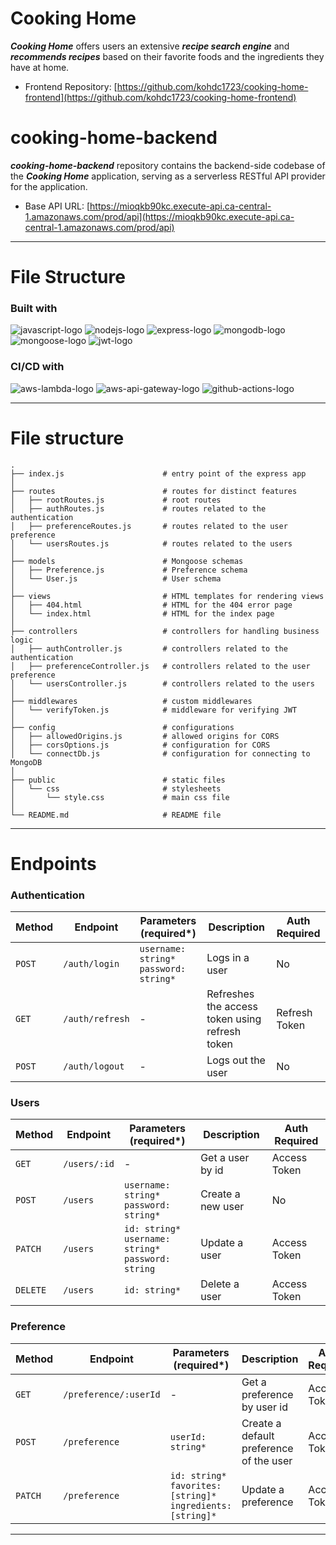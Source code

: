 # Cooking Home
***Cooking Home*** offers users an extensive ***recipe search engine*** and ***recommends recipes*** based on their favorite foods and the ingredients they have at home.
- Frontend Repository: [https://github.com/kohdc1723/cooking-home-frontend](https://github.com/kohdc1723/cooking-home-frontend)

# cooking-home-backend
***cooking-home-backend*** repository contains the backend-side codebase of the ***Cooking Home*** application, serving as a serverless RESTful API provider for the application.
- Base API URL: [https://mioqkb90kc.execute-api.ca-central-1.amazonaws.com/prod/api](https://mioqkb90kc.execute-api.ca-central-1.amazonaws.com/prod/api)

---

# File Structure
### Built with
![javascript-logo]
![nodejs-logo]
![express-logo]
![mongodb-logo]
![mongoose-logo]
![jwt-logo]

### CI/CD with
![aws-lambda-logo]
![aws-api-gateway-logo]
![github-actions-logo]

---

# File structure
    .
    ├── index.js                      # entry point of the express app
    │
    ├── routes                        # routes for distinct features
    │   ├── rootRoutes.js             # root routes
    │   ├── authRoutes.js             # routes related to the authentication
    │   ├── preferenceRoutes.js       # routes related to the user preference
    │   └── usersRoutes.js            # routes related to the users
    │
    ├── models                        # Mongoose schemas
    │   ├── Preference.js             # Preference schema
    │   └── User.js                   # User schema
    │
    ├── views                         # HTML templates for rendering views
    │   ├── 404.html                  # HTML for the 404 error page
    │   └── index.html                # HTML for the index page
    │
    ├── controllers                   # controllers for handling business logic
    │   ├── authController.js         # controllers related to the authentication
    │   ├── preferenceController.js   # controllers related to the user preference
    │   └── usersController.js        # controllers related to the users
    │
    ├── middlewares                   # custom middlewares
    │   └── verifyToken.js            # middleware for verifying JWT
    │
    ├── config                        # configurations
    │   ├── allowedOrigins.js         # allowed origins for CORS
    │   ├── corsOptions.js            # configuration for CORS
    │   └── connectDb.js              # configuration for connecting to MongoDB
    │
    ├── public                        # static files
    │   └── css                       # stylesheets
    │       └── style.css             # main css file
    │
    └── README.md                     # README file

---

# Endpoints
### Authentication
| Method   | Endpoint        | Parameters (required*)                     | Description                                    | Auth Required |
|----------|-----------------|--------------------------------------------|------------------------------------------------|---------------|
| `POST`   | `/auth/login`   | `username: string*`<br>`password: string*` | Logs in a user                                 | No            |
| `GET`    | `/auth/refresh` | -                                          | Refreshes the access token using refresh token | Refresh Token |
| `POST`   | `/auth/logout`  | -                                          | Logs out the user                              | No            |

### Users
| Method   | Endpoint     | Parameters (required*)                                     | Description                                    | Auth Required |
|----------|--------------|------------------------------------------------------------|------------------------------------------------|---------------|
| `GET`    | `/users/:id` | -                                                          | Get a user by id                               | Access Token  |
| `POST`   | `/users`     | `username: string*`<br>`password: string*`                 | Create a new user                              | No            |
| `PATCH`  | `/users`     | `id: string*`<br>`username: string*`<br>`password: string` | Update a user                                  | Access Token  |
| `DELETE` | `/users`     | `id: string*`                                              | Delete a user                                  | Access Token  |

### Preference
| Method  | Endpoint          | Parameters (required*)                                              | Description                                    | Auth Required |
|---------|-------------------|---------------------------------------------------------------------|------------------------------------------------|---------------|
| `GET`   | `/preference/:userId` | -                                                                   | Get a preference by user id                    | Access Token  |
| `POST`  | `/preference`     | `userId: string*`                                                   | Create a default preference of the user        | Access Token  |
| `PATCH` | `/preference`     | `id: string*`<br>`favorites: [string]*`<br>`ingredients: [string]*` | Update a preference                            | Access Token  |

---

[javascript-logo]: https://img.shields.io/badge/JavaScript-F7DF1E?style=for-the-badge&logo=javascript&logoColor=black
[nodejs-logo]: https://img.shields.io/badge/Node.js-339933?style=for-the-badge&logo=nodedotjs&logoColor=white
[express-logo]: https://img.shields.io/badge/Express-000000?style=for-the-badge&logo=express&logoColor=white
[mongodb-logo]: https://img.shields.io/badge/MongoDB-47A248?style=for-the-badge&logo=mongodb&logoColor=white
[mongoose-logo]: https://img.shields.io/badge/Mongoose-880000?style=for-the-badge&logo=mongoose&logoColor=white
[jwt-logo]: https://img.shields.io/badge/JSONWebToken-000000?style=for-the-badge&logo=jsonwebtokens&logoColor=white
[github-actions-logo]: https://img.shields.io/badge/Github%20Actions-2088FF?style=for-the-badge&logo=githubactions&logoColor=white
[route53-logo]: https://img.shields.io/badge/Amazon%20Route53-8C4FFF?style=for-the-badge&logo=amazonroute53&logoColor=white
[aws-lambda-logo]: https://img.shields.io/badge/AWS%20Lambda-FF9900?style=for-the-badge&logo=awslambda&logoColor=white
[aws-api-gateway-logo]: https://img.shields.io/badge/AWS%20API%20Gateway-FF4F8B?style=for-the-badge&logo=amazonapigateway&logoColor=white
